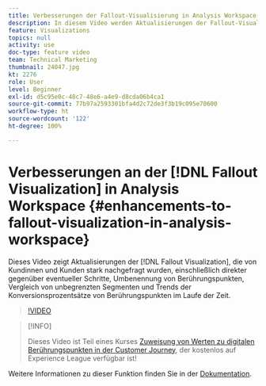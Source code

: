 ```yaml
---
title: Verbesserungen der Fallout-Visualisierung in Analysis Workspace
description: In diesem Video werden Aktualisierungen der Fallout-Visualisierung gezeigt, die von Kunden häufig angefordert wurden, einschließlich direkter und letzter Schritte, Umbenennen von Touchpoints, Vergleichen unbegrenzter Segmente und Trends bei der Touchpoint-Konversion im Zeitverlauf.
feature: Visualizations
topics: null
activity: use
doc-type: feature video
team: Technical Marketing
thumbnail: 24047.jpg
kt: 2276
role: User
level: Beginner
exl-id: d5c95e0c-48c7-48e6-a4e9-d8cda06b4ca1
source-git-commit: 77b97a2593301bfa4d2c72de3f3b19c095e70600
workflow-type: ht
source-wordcount: '122'
ht-degree: 100%

---
```


# Verbesserungen an der [!DNL Fallout Visualization] in Analysis Workspace {#enhancements-to-fallout-visualization-in-analysis-workspace}

Dieses Video zeigt Aktualisierungen der [!DNL Fallout Visualization], die von Kundinnen und Kunden stark nachgefragt wurden, einschließlich direkter gegenüber eventueller Schritte, Umbenennung von Berührungspunkten, Vergleich von unbegrenzten Segmenten und Trends der Konversionsprozentsätze von Berührungspunkten im Laufe der Zeit.

>[!VIDEO](https://video.tv.adobe.com/v/24047/?quality=12)

>[!INFO]
>
> Dieses Video ist Teil eines Kurses [Zuweisung von Werten zu digitalen Berührungspunkten in der Customer Journey](https://experienceleague.adobe.com/?recommended=Analytics-U-1-2020.2&amp;lang=de), der kostenlos auf Experience League verfügbar ist!

Weitere Informationen zu dieser Funktion finden Sie in der [Dokumentation](https://experienceleague.adobe.com/docs/analytics/analyze/analysis-workspace/visualizations/fallout/fallout-flow.html?lang=de).
